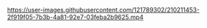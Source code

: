 

https://user-images.githubusercontent.com/121789302/210211453-2f919f05-7b3b-4a81-92e7-03feba2b9625.mp4

